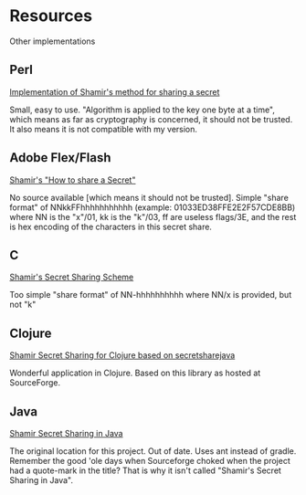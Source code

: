 Resources
=========

Other implementations

Perl
----

[Implementation of Shamir's method for sharing a secret] 

Small, easy to use. "Algorithm is applied to the key one byte at a time", which means as far as cryptography is concerned, it should not be trusted. It also means it is not compatible with my version.

Adobe Flex/Flash
-----------------

[Shamir's "How to share a Secret"]

No source available [which means it should not be trusted]. Simple "share format" of NNkkFFhhhhhhhhhhh (example: 01033ED38FFE2E2F57CDE8BB) where NN is the "x"/01, kk is the "k"/03, ff are useless flags/3E, and the rest is hex encoding of the characters in this secret share.

C
----------

[Shamir's Secret Sharing Scheme]

Too simple "share format" of NN-hhhhhhhhhh where NN/x is provided, but not "k"

Clojure
-------

[Shamir Secret Sharing for Clojure based on secretsharejava] 

Wonderful application in Clojure.  Based on this library as hosted at SourceForge.

Java
----

[Shamir Secret Sharing in Java]

The original location for this project.  Out of date.  Uses ant instead of gradle.  Remember the good 'ole days when Sourceforge choked when the project had a quote-mark in the title?  That is why it isn't called "Shamir's Secret Sharing in Java".


[Implementation of Shamir's method for sharing a secret]:http://charles.karney.info/misc/secret.html
[Shamir's "How to share a Secret"]:http://www.christophedavid.org/w/c/w.php/Calculators/ShamirSecretSharing
[Shamir's Secret Sharing Scheme]:http://point-at-infinity.org/ssss/
[Shamir Secret Sharing for Clojure based on secretsharejava]:https://github.com/pelle/secretshare
[Shamir Secret Sharing in Java]:http://sourceforge.net/projects/secretsharejava/

